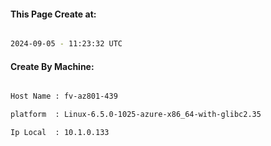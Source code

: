 
   
#### This Page Create at:

```bash

2024-09-05 - 11:23:32 UTC

```

#### Create By Machine:

```bash

Host Name : fv-az801-439

platform  : Linux-6.5.0-1025-azure-x86_64-with-glibc2.35

Ip Local  : 10.1.0.133

```

